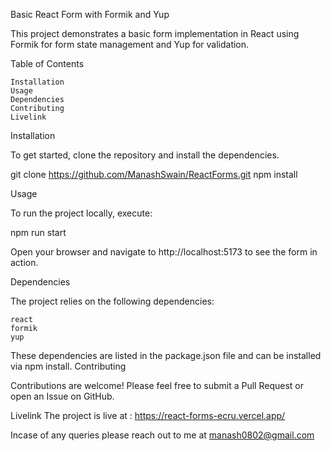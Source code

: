 Basic React Form with Formik and Yup

This project demonstrates a basic form implementation in React using Formik for form state management and Yup for validation.

Table of Contents

    Installation
    Usage
    Dependencies
    Contributing
    Livelink

Installation

To get started, clone the repository and install the dependencies.


git clone https://github.com/ManashSwain/ReactForms.git
npm install

Usage

To run the project locally, execute:

npm run start

Open your browser and navigate to http://localhost:5173 to see the form in action.


Dependencies

The project relies on the following dependencies:

    react
    formik
    yup

These dependencies are listed in the package.json file and can be installed via npm install.
Contributing

Contributions are welcome! Please feel free to submit a Pull Request or open an Issue on GitHub.

Livelink
The project is live at : https://react-forms-ecru.vercel.app/

Incase of any queries please reach out to me at manash0802@gmail.com
